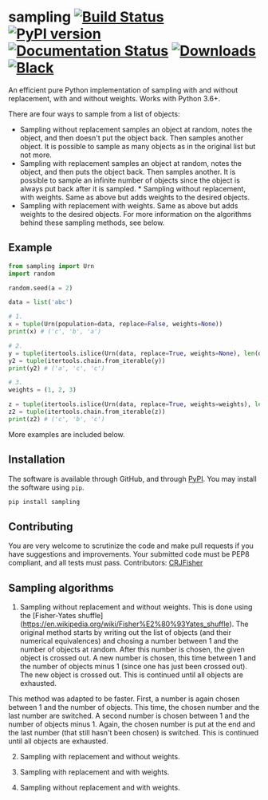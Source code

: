 # sampling [![Build Status](https://travis-ci.com/tommyod/sampling.svg?branch=master)](https://travis-ci.com/tommyod/sampling) [![PyPI version](https://badge.fury.io/py/sampling.svg)](https://pypi.org/project/sampling/) [![Documentation Status](https://readthedocs.org/projects/sampling/badge/?version=latest)](https://sampling.readthedocs.io/en/latest/?badge=latest) [![Downloads](https://pepy.tech/badge/sampling)](https://pepy.tech/project/sampling) [![Black](https://img.shields.io/badge/code%20style-black-000000.svg)](https://github.com/ambv/black)

An efficient pure Python implementation of sampling with and without replacement, with and without weights. Works with Python 3.6+.

There are four ways to sample from a list of objects:
* Sampling without replacement samples an object at random, notes the object, and then doesn't put the object back. Then samples another object. It is possible to sample as many objects as in the original list but not more. 
* Sampling with replacement samples an object at random, notes the object, and then puts the object back. Then samples another. It is possible to sample an infinite number of objects since the object is always put back after it is sampled. * Sampling without replacement, with weights. Same as above but adds weights to the desired objects. 
* Sampling with replacement with weights. Same as above but adds weights to the desired objects. 
For more information on the algorithms behind these sampling methods, see below. 


## Example

```python
from sampling import Urn
import random

random.seed(a = 2)

data = list('abc')

# 1.
x = tuple(Urn(population=data, replace=False, weights=None))
print(x) # ('c', 'b', 'a')

# 2.
y = tuple(itertools.islice(Urn(data, replace=True, weights=None), len(data)))   
y2 = tuple(itertools.chain.from_iterable(y))
print(y2) # ('a', 'c', 'c')

# 3.
weights = (1, 2, 3)

z = tuple(itertools.islice(Urn(data, replace=True, weights=weights), len(data)))   
z2 = tuple(itertools.chain.from_iterable(z))
print(z2) # ('c', 'b', 'c')

```
More examples are included below.

## Installation

The software is available through GitHub, and through [PyPI](https://pypi.org/project/sampling/).
You may install the software using `pip`.

```bash
pip install sampling
```

## Contributing

You are very welcome to scrutinize the code and make pull requests if you have suggestions and improvements.
Your submitted code must be PEP8 compliant, and all tests must pass.
Contributors: [CRJFisher](https://github.com/CRJFisher)


## Sampling algorithms 

1. Sampling without replacement and without weights. This is done using the [Fisher-Yates shuffle] (https://en.wikipedia.org/wiki/Fisher%E2%80%93Yates_shuffle). The original method starts by writing out the list of objects (and their numerical equivalences) and chosing a number between 1 and the number of objects at random. After this number is chosen, the given object is crossed out. A new number is chosen, this time between 1 and the number of objects minus 1 (since one has just been crossed out). The new object is crossed out. This is continued until all objects are exhausted. 

This method was adapted to be faster. First, a number is again chosen between 1 and the number of objects. This time, the chosen number and the last number are switched. A second number is chosen between 1 and the number of objects minus 1. Again, the chosen number is put at the end and the last number (that still hasn't been chosen) is switched. This is continued until all objects are exhausted. 

2. Sampling with replacement and without weights. 

3. Sampling with replacement and with weights.

4. Sampling without replacement and with weights. 
